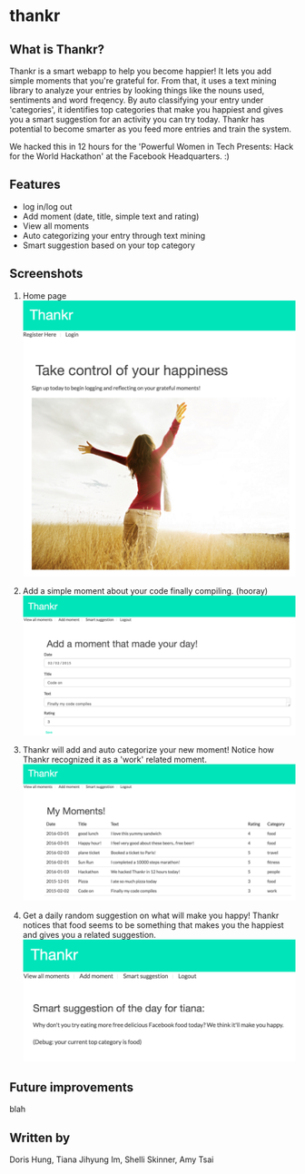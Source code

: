 # thankr

## What is Thankr?

Thankr is a smart webapp to help you become happier! It lets you add simple moments that you're grateful for. From that, it uses a text mining library to analyze your entries by looking things like the nouns used, sentiments and word freqency. By auto classifying your entry under 'categories', it identifies top categories that make you happiest and gives you a smart suggestion for an activity you can try today. Thankr has potential to become smarter as you feed more entries and train the system. 

We hacked this in 12 hours for the 'Powerful Women in Tech Presents: Hack for the World Hackathon' at the Facebook Headquarters. :)

## Features

- log in/log out
- Add moment (date, title, simple text and rating)
- View all moments
- Auto categorizing your entry through text mining
- Smart suggestion based on your top category

## Screenshots

1. Home page
![Alt text](/screenshots/Home.png?raw=true "Home")

2. Add a simple moment about your code finally compiling. (hooray)
![Alt text](/screenshots/AddMoment.png?raw=true "Add Moment")

3. Thankr will add and auto categorize your new moment! Notice how Thankr recognized it as a 'work' related moment.
![Alt text](/screenshots/AllMoments.png?raw=true "All Moments")

4. Get a daily random suggestion on what will make you happy! Thankr notices that food seems to be something that makes you the happiest and gives you a related suggestion. 
![Alt text](/screenshots/Suggestion.png?raw=true "SmartSuggestion")

## Future improvements
blah

## Written by

Doris Hung, Tiana Jihyung Im, Shelli Skinner, Amy Tsai
